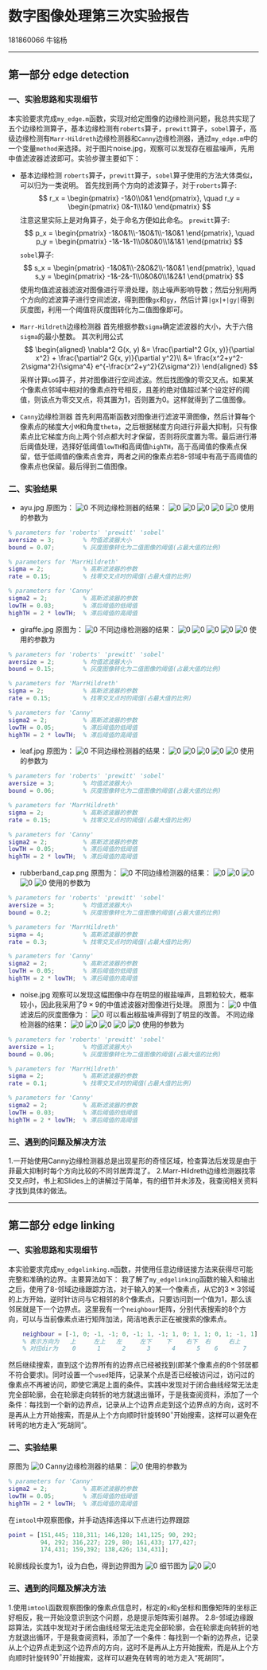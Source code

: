 # 数字图像处理第三次实验报告
181860066 牛铭杨
***********************************
## 第一部分 edge detection
### 一、实验思路和实现细节
本实验要求完成`my_edge.m`函数，实现对给定图像的边缘检测问题，我总共实现了五个边缘检测算子，基本边缘检测有`roberts`算子，`prewitt`算子，`sobel`算子，高级边缘检测有`Marr-Hildreth`边缘检测器和`Canny`边缘检测器，通过`my_edge.m`中的一个变量`method`来选择。对于图片noise.jpg，观察可以发现存在椒盐噪声，先用中值滤波器滤波即可。实验步骤主要如下：
- 基本边缘检测
`roberts`算子，`prewitt`算子，`sobel`算子使用的方法大体类似，可以归为一类说明。
首先找到两个方向的滤波算子，对于`roberts`算子:
$$
r_x = 
\begin{pmatrix} -1&0\\0&1 \end{pmatrix}, \quad r_y = \begin{pmatrix} 0&-1\\1&0 \end{pmatrix}
$$
注意这里实际上是对角算子，处于命名方便如此命名。
`prewitt`算子:
$$
p_x = \begin{pmatrix} -1&0&1\\-1&0&1\\-1&0&1 \end{pmatrix}, \quad p_y = \begin{pmatrix} -1&-1&-1\\0&0&0\\1&1&1 \end{pmatrix}
$$
`sobel`算子:
$$
s_x = \begin{pmatrix} -1&0&1\\-2&0&2\\-1&0&1 \end{pmatrix}, \quad s_y = \begin{pmatrix} -1&-2&-1\\0&0&0\\1&2&1 \end{pmatrix}
$$
使用均值滤波器滤波对图像进行平滑处理，防止噪声影响导数；然后分别用两个方向的滤波算子进行空间滤波，得到图像`gx`和`gy`，然后计算`|gx|+|gy|`得到灰度图，利用一个阈值将灰度图转化为二值图像即可。

- `Marr-Hildreth`边缘检测器
首先根据参数`sigma`确定滤波器的大小，大于六倍`sigma`的最小整数。
其次利用公式
$$
\begin{aligned}
\nabla^2 G(x, y) &= \frac{\partial^2 G(x, y)}{\partial x^2} + \frac{\partial^2 G(x, y)}{\partial y^2}\\
&= \frac{x^2+y^2-2\sigma^2}{\sigma^4} e^{-\frac{x^2+y^2}{2\sigma^2}}
\end{aligned}
$$
采样计算`LoG`算子，并对图像进行空间滤波。然后找图像的零交叉点。如果某个像素点邻域中相对的像素点符号相反，且差的绝对值超过某个设定好的阈值，则该点为零交叉点，将其置为1，否则置为0。这样就得到了二值图像。

- `Canny`边缘检测器
首先利用高斯函数对图像进行滤波平滑图像，然后计算每个像素点的梯度大小`M`和角度`theta`，之后根据梯度方向进行非最大抑制，只有像素点比它梯度方向上两个邻点都大时才保留，否则将灰度置为零。最后进行滞后阈值处理，选择好低阈值`lowTH`和高阈值`highTH`，高于高阈值的像素点保留，低于低阈值的像素点舍弃，两者之间的像素点若8-邻域中有高于高阈值的像素点也保留。最后得到二值图像。

### 二、实验结果
- ayu.jpg
原图为：
![0](ayu.jpg)
不同边缘检测器的结果：
![0](a_roberts.png)
![0](a_prewitt.png)
![0](a_sobel.png)
![0](a_MH.png)
![0](a_Canny.png)
使用的参数为
```matlab
% parameters for 'roberts' 'prewitt' 'sobel'
aversize = 3;        % 均值滤波器大小
bound = 0.07;        % 灰度图像转化为二值图像的阈值(占最大值的比例)

% parameters for 'MarrHildreth'
sigma = 2;           % 高斯滤波器的参数
rate = 0.15;         % 找零交叉点时的阈值(占最大值的比例)

% parameters for 'Canny'
sigma2 = 2;          % 高斯滤波器的参数
lowTH = 0.03;        % 滞后阈值的低阈值
highTH = 2 * lowTH;  % 滞后阈值的高阈值
```

- giraffe.jpg
原图为：
![0](giraffe.jpg)
不同边缘检测器的结果：
![0](g_roberts.png)
![0](g_prewitt.png)
![0](g_sobel.png)
![0](g_MH.png)
![0](g_Canny.png)
使用的参数为
```matlab
% parameters for 'roberts' 'prewitt' 'sobel'
aversize = 2;        % 均值滤波器大小
bound = 0.15;        % 灰度图像转化为二值图像的阈值(占最大值的比例)

% parameters for 'MarrHildreth'
sigma = 2;           % 高斯滤波器的参数
rate = 0.15;         % 找零交叉点时的阈值(占最大值的比例)

% parameters for 'Canny'
sigma2 = 2;          % 高斯滤波器的参数
lowTH = 0.05;        % 滞后阈值的低阈值
highTH = 2 * lowTH;  % 滞后阈值的高阈值
```

- leaf.jpg
原图为：
![0](leaf.jpg)
不同边缘检测器的结果：
![0](l_roberts.png)
![0](l_prewitt.png)
![0](l_sobel.png)
![0](l_MH.png)
![0](l_Canny.png)
使用的参数为
```matlab
% parameters for 'roberts' 'prewitt' 'sobel'
aversize = 3;        % 均值滤波器大小
bound = 0.06;        % 灰度图像转化为二值图像的阈值(占最大值的比例)

% parameters for 'MarrHildreth'
sigma = 2;           % 高斯滤波器的参数
rate = 0.15;         % 找零交叉点时的阈值(占最大值的比例)

% parameters for 'Canny'
sigma2 = 2;          % 高斯滤波器的参数
lowTH = 0.05;        % 滞后阈值的低阈值
highTH = 2 * lowTH;  % 滞后阈值的高阈值
```

- rubberband_cap.png
原图为：
![0](rubberband_cap.png)
不同边缘检测器的结果：
![0](r_roberts.png)
![0](r_prewitt.png)
![0](r_sobel.png)
![0](r_MH.png)
![0](r_Canny.png)
使用的参数为
```matlab
% parameters for 'roberts' 'prewitt' 'sobel'
aversize = 3;        % 均值滤波器大小
bound = 0.2;         % 灰度图像转化为二值图像的阈值(占最大值的比例)

% parameters for 'MarrHildreth'
sigma = 4;           % 高斯滤波器的参数
rate = 0.3;          % 找零交叉点时的阈值(占最大值的比例)

% parameters for 'Canny'
sigma2 = 2;          % 高斯滤波器的参数
lowTH = 0.05;        % 滞后阈值的低阈值
highTH = 2 * lowTH;  % 滞后阈值的高阈值
```

- noise.jpg
观察可以发现这幅图像中存在明显的椒盐噪声，且颗粒较大，概率较小，因此我采用了$9 \times 9$的中值滤波器对图像进行处理。
原图为：
![0](noise.jpg)
中值滤波后的灰度图像为：
![0](n_mid.png)
可以看出椒盐噪声得到了明显的改善。
不同边缘检测器的结果：
![0](n_roberts.png)
![0](n_prewitt.png)
![0](n_sobel.png)
![0](n_MH.png)
![0](n_Canny.png)
使用的参数为
```matlab
% parameters for 'roberts' 'prewitt' 'sobel'
aversize = 1;        % 均值滤波器大小
bound = 0.06;        % 灰度图像转化为二值图像的阈值(占最大值的比例)

% parameters for 'MarrHildreth'
sigma = 2;           % 高斯滤波器的参数
rate = 0.1;          % 找零交叉点时的阈值(占最大值的比例)

% parameters for 'Canny'
sigma2 = 2;          % 高斯滤波器的参数
lowTH = 0.03;        % 滞后阈值的低阈值
highTH = 2 * lowTH;  % 滞后阈值的高阈值
```

### 三、遇到的问题及解决方法
1.一开始使用Canny边缘检测器总是出现星形的奇怪区域，检查算法后发现是由于菲最大抑制时每个方向比较的不同邻居弄混了。
2.Marr-Hildreth边缘检测器找零交叉点时，书上和Slides上的讲解过于简单，有的细节并未涉及，我查阅相关资料才找到具体的做法。

***********************************
## 第二部分 edge linking
### 一、实验思路和实现细节
本实验要求完成`my_edgelinking.m`函数，并使用任意边缘链接方法来获得尽可能完整和准确的边界。主要算法如下：
我了解了`my_edgelinking`函数的输入和输出之后，使用了8-邻域边缘跟踪方法，对于输入的某一个像素点，从它的$3 \times 3$邻域的上方开始，逆时针访问与它相邻的8个像素点，只要访问到一个值为1，那么该邻居就是下一个边界点。这里我有一个`neighbour`矩阵，分别代表搜索的8个方向，可以与当前像素点进行矩阵加法，简洁地表示正在被搜索的像素点。
```matlab
    neighbour = [-1, 0; -1, -1; 0, -1; 1, -1; 1, 0; 1, 1; 0, 1; -1, 1];
    % 表示方向为   上     左上   左     左下    下    右下  右     右上
    % 对应dir为    0      1      2      3      4      5    6       7
```
然后继续搜索，直到这个边界所有的边界点已经被找到(即某个像素点的8个邻居都不符合要求)。同时设置一个`used`矩阵，记录某个点是否已经被访问过，访问过的像素点不再被访问，即使它满足上面的条件。实践中发现对于闭合曲线经常无法走完全部轮廓，会在轮廓走向转折的地方就退出循环，于是我查阅资料，添加了一个条件：每找到一个新的边界点，记录从上个边界点走到这个边界点的方向，这时不是再从上方开始搜索，而是从上个方向顺时针旋转$90^{\circ}$开始搜索，这样可以避免在转弯的地方走入“死胡同”。

### 二、实验结果
原图为
![0](rubberband_cap.png)
Canny边缘检测器的结果：
![0](r_Canny.png)
使用的参数为
```matlab
% parameters for 'Canny'
sigma2 = 2;          % 高斯滤波器的参数
lowTH = 0.05;        % 滞后阈值的低阈值
highTH = 2 * lowTH;  % 滞后阈值的高阈值
```
在`imtool`中观察图像，并手动选择选择以下点进行边界跟踪
```matlab
point = [151,445; 118,311; 146,128; 141,125; 90, 292;
         94, 292; 316,227; 229, 80; 161,433; 177,427;
         174,431; 159,392; 138,426; 134,431];
```
轮廓线段长度为1，设为白色，得到边界图为
![0](link1.png)
细节图为
![0](link2.png)
![0](link3.png)

### 三、遇到的问题及解决方法
1.使用`imtool`函数观察图像的像素点信息时，标定的`x`和`y`坐标和图像矩阵的坐标正好相反，我一开始没意识到这个问题，总是提示矩阵索引越界。
2.8-邻域边缘跟踪算法，实践中发现对于闭合曲线经常无法走完全部轮廓，会在轮廓走向转折的地方就退出循环，于是我查阅资料，添加了一个条件：每找到一个新的边界点，记录从上个边界点走到这个边界点的方向，这时不是再从上方开始搜索，而是从上个方向顺时针旋转$90^{\circ}$开始搜索，这样可以避免在转弯的地方走入“死胡同”。